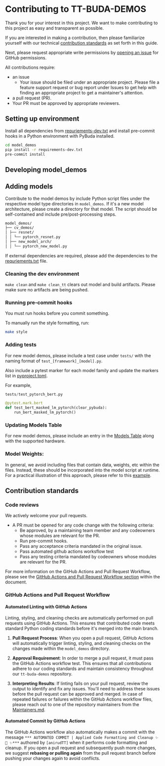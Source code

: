# Contributing to TT-BUDA-DEMOS

Thank you for your interest in this project.
We want to make contributing to this project as easy and transparent as possible.

If you are interested in making a contribution, then please familiarize
yourself with our technical [contribution standards](#contribution-standards) as set forth in this guide.

Next, please request appropriate write permissions by [opening an
issue](https://github.com/tenstorrent/tt-buda/issues/new/choose) for
GitHub permissions.

All contributions require:

- an issue
  - Your issue should be filed under an appropriate project. Please file a
    feature support request or bug report under Issues to get help with finding
    an appropriate project to get a maintainer's attention.
- a pull request (PR).
- Your PR must be approved by appropriate reviewers.





## Setting up environment

Install all dependencies from [requriements-dev.txt](requirements-dev.txt) and install pre-commit hooks in a Python environment with PyBuda installed.

```bash
cd model_demos
pip install -r requirements-dev.txt
pre-commit install
```

## Developing model_demos

## Adding models

Contribute to the model demos by include Python script files under the respective model type directories in `model_demos`. If it's a new model architecture, please create a directory for that model. The script should be self-contained and include pre/post-processing steps.

```bash
model_demos/
├── cv_demos/
│ ├── resnet/
│ │ └── pytorch_resnet.py
│ ├── new_model_arch/
│ │ └── pytorch_new_model.py
```

If external dependencies are required, please add the dependencies to the [requriements.txt](requirements.txt) file.

### Cleaning the dev environment

`make clean` and `make clean_tt` clears out model and build artifacts. Please make sure no artifacts are being pushed.

### Running pre-commit hooks

You must run hooks before you commit something.

To manually run the style formatting, run:

```bash
make style
```

### Adding tests

For new model demos, please include a test case under `tests/` with the naming format of `test_[framework]_[model].py`.

Also include a pytest marker for each model family and update the markers list in [pyproject.toml](pyproject.toml).

For example,

```python
tests/test_pytorch_bert.py

@pytest.mark.bert
def test_bert_masked_lm_pytorch(clear_pybuda):
    run_bert_masked_lm_pytorch()
```

### Updating Models Table

For new model demos, please include an entry in the [Models Table](README.md/#models-table) along with the supported hardware.


### Model Weights:

In general, we avoid including files that contain data, weights, etc within the files. Instead, these should be incorporated into the model script at runtime. For a practical illustration of this approach, please refer to this [example](https://github.com/tenstorrent/tt-buda-demos/blob/main/model_demos/cv_demos/resnet/onnx_resnet.py#L68).

## Contribution standards

### Code reviews

We actively welcome your pull requests.
- A PR must be opened for any code change with the following criteria:
  - Be approved, by a maintaining team member and any codeowners whose modules
    are relevant for the PR.
  - Run pre-commit hooks.
  - Pass any acceptance criteria mandated in the original issue.
  - Pass automated github actions worksflow test
  - Pass any testing criteria mandated by codeowners whose modules are relevant
    for the PR.

For more information on the GitHub Actions and Pull Request Workflow, please see the [GitHub Actions and Pull Request Workflow section](#github-actions-and-pull-request-workflow) within the document.

### GitHub Actions and Pull Request Workflow

#### Automated Linting with GitHub Actions

Linting, styling, and cleaning checks are automatically performed on pull requests using GitHub Actions. This ensures that contributed code meets standard Python coding standards before it's merged into the main branch.

1. **Pull Request Process**: When you open a pull request, GitHub Actions will automatically trigger linting, styling, and cleaning checks on the changes made within the `model_demos` directory.

2. **Approval Requirement**: In order to merge a pull request, it must pass the GitHub Actions workflow test. This ensures that all contributions adhere to our coding standards and maintain consistency throughout our `tt-buda-demos` repository.

3. **Interpreting Results**: If linting fails on your pull request, review the output to identify and fix any issues. You'll need to address these issues before the pull request can be approved and merged. In case of repeated failures or failures within the GitHub Actions workflow files, please reach out to one of the repository maintainers from the [Maintainers.md](MAINTAINERS.md).

#### Automated Commit by GitHub Actions

The GitHub Actions workflow also automatically makes a commit with the message ```*** AUTOMATED COMMIT | Applied Code Formatting and Cleanup ✨ 🍰 ✨***``` authored by ```[anirudTT]``` when it performs code formatting and cleanup. If you open a pull request and subsequently push more changes, we suggest **rebasing or pulling again** from the pull request branch before pushing your changes again to avoid conflicts.


